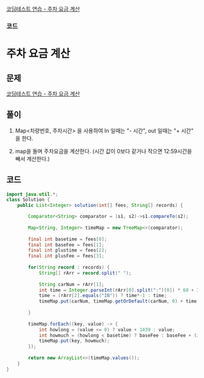 [코딩테스트 연습 - 주차 요금 계산](https://programmers.co.kr/learn/courses/30/lessons/92341)

### 코드
# 주차 요금 계산

## 문제 
[코딩테스트 연습 - 주차 요금 계산](https://programmers.co.kr/learn/courses/30/lessons/92341)

## 풀이
1. Map<차량번호, 주차시간> 을 사용하여
In 일때는 "- 시간", out 일때는 "+ 시간" 을 한다. 

2. map을 돌며 주차요금을 계산한다. 
(시간 값이 0보다 같거나 작으면 12:59시간을 빼서 계산한다.)

## 코드
```java
import java.util.*;
class Solution {
    public List<Integer> solution(int[] fees, String[] records) {

		Comparator<String> comparator = (s1, s2)->s1.compareTo(s2);		
		
        Map<String, Integer> timeMap = new TreeMap<>(comparator);
        
        final int basetime = fees[0];
        final int baseFee = fees[1];
        final int plustime = fees[2];
        final int plusFee = fees[3];
        
        for(String record : records) {
        	String[] rArr = record.split(" ");
        	
        	String carNum = rArr[1];
        	int time = Integer.parseInt(rArr[0].split(":")[0]) * 60 + Integer.parseInt(rArr[0].split(":")[1]);
        	time = (rArr[2].equals("IN")) ? time*-1 : time;
        	timeMap.put(carNum, timeMap.getOrDefault(carNum, 0) + time);
        	
        }        
       
        timeMap.forEach((key, value) -> {
    		int howlong = (value <= 0) ? value + 1439 : value;        	
    		int howmuch = (howlong < basetime) ? baseFee : baseFee + (int) Math.ceil(((float)(howlong - basetime) / plustime)) * plusFee; 
    		timeMap.put(key, howmuch);
        });
                
        return new ArrayList<>(timeMap.values());
    }
}
```
